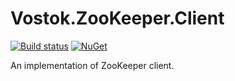 # Vostok.ZooKeeper.Client

[![Build status](https://ci.appveyor.com/api/projects/status/github/vostok/zookeeper-client?svg=true&branch=master)](https://ci.appveyor.com/project/vostok/zookeeper-client/branch/master)
[![NuGet](https://img.shields.io/nuget/v/Vostok.ZooKeeper.Client.svg)](https://www.nuget.org/packages/Vostok.ZooKeeper.Client)

An implementation of ZooKeeper client.
